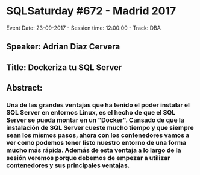 # SQLSaturday #672 - Madrid 2017
Event Date: 23-09-2017 - Session time: 12:00:00 - Track: DBA
## Speaker: Adrian Diaz Cervera
## Title: Dockeriza tu SQL Server
## Abstract:
### Una de las grandes ventajas que ha tenido el poder instalar el SQL Server en entornos Linux, es el hecho de que el SQL Server se pueda montar en un "Docker". Cansado de que la instalación de SQL Server cueste mucho tiempo y que siempre sean los mismos pasos, ahora con los contenedores vamos a ver como podemos tener listo nuestro entorno de una forma mucho más rápida. Además de esta ventaja a lo largo de la sesión veremos porque debemos de empezar a utilizar contenedores y sus principales ventajas.
